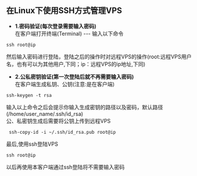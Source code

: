 ## 在Linux下使用SSH方式管理VPS  

- **1.密码验证(每次登录需要输入密码)**  
在客户端打开终端(Terminal) --- 输入以下命令  
<pre><code>ssh root@ip
</code></pre>
然后输入密码进行登陆，登陆之后的操作时对远程VPS的操作(root:远程VPS用户名，也有可以为其他用户,下同；ip：远程VPS的ip地址,下同)  

- **2.公私密钥验证(第一次登陆后就不再需要输入密码)**  
在客户端生成私钥、公钥(注意:是在客户端)
<pre><code>ssh-keygen -t rsa
</code></pre>
输入以上命令之后会提示你输入生成密钥的路径以及密码，默认路径(/home/user_name/.ssh/id_rsa)  
公、私密钥生成后需要将公钥上传到远程VPS
<pre><code> ssh-copy-id -i ~/.ssh/id_rsa.pub root@ip
</code></pre>
最后,使用ssh登陆VPS 
<pre><code>ssh root@ip
</code></pre>
以后再使用本客户端通过ssh登陆将不需要输入密码








